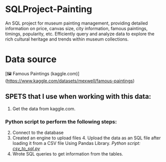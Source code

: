 # SQLProject-Painting
An SQL project for museum painting management, providing detailed information on price, canvas size, city information, famous paintings, timings, popularity, etc. Efficiently query and analyze data to explore the rich cultural heritage and trends within museum collections.

# Data source
[🖼️ Famous Paintings (kaggle.com)]
(https://www.kaggle.com/datasets/mexwell/famous-paintings)

## SPETS that I use when working with this data:
1. Get the data from kaggle.com.
### Python script to perform the following steps:
2. Connect to the database 
3. Created an engine to upload files
4. Upload the data as an SQL file after loading it from a CSV file Using Pandas Library.
     *Python script: [csv_to_sql.py](https://github.com/ShivamBaharwani/SQLProject-Painting/blob/main/csv_to_sql.py)*
5. Wrote SQL queries to get information from the tables.

